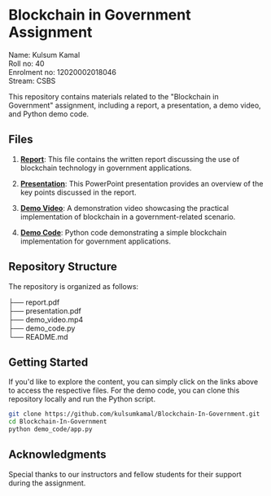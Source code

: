# Blockchain in Government Assignment

Name: Kulsum Kamal\
Roll no: 40\
Enrolment no: 12020002018046\
Stream: CSBS

This repository contains materials related to the "Blockchain in Government" assignment, including a report, a presentation, a demo video, and Python demo code.

## Files

1. [**Report**](report.pdf): This file contains the written report discussing the use of blockchain technology in government applications.

2. [**Presentation**](presentation.pdf): This PowerPoint presentation provides an overview of the key points discussed in the report.

3. [**Demo Video**](demo_video.mp4): A demonstration video showcasing the practical implementation of blockchain in a government-related scenario.

4. [**Demo Code**](demo_code): Python code demonstrating a simple blockchain implementation for government applications.

## Repository Structure

The repository is organized as follows:

├── report.pdf\
├── presentation.pdf\
├── demo_video.mp4\
├── demo_code.py\
└── README.md


## Getting Started

If you'd like to explore the content, you can simply click on the links above to access the respective files. For the demo code, you can clone this repository locally and run the Python script.

```bash
git clone https://github.com/kulsumkamal/Blockchain-In-Government.git
cd Blockchain-In-Government
python demo_code/app.py
```

## Acknowledgments

Special thanks to our instructors and fellow students for their support during the assignment.
